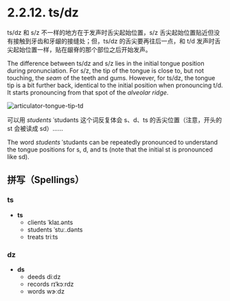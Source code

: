 # 2.2.12. <span class="pho">ts/dz</span>

<span class="pho">ts/dz</span> 和 <span class="pho">s/z</span> 不一样的地方在于发声时舌尖起始位置，<span class="pho">s/z</span> 舌尖起始位置贴近但没有接触到牙齿和牙龈的接缝处；但，<span class="pho">ts/dz</span> 的舌尖要再往后一点，和 <span class="pho">t/d</span> 发声时舌尖起始位置一样，贴在龈脊的那个部位之后开始发声。

The difference between <span class="pho">ts/dz</span> and <span class="pho">s/z</span> lies in the initial tongue position during pronunciation. For <span class="pho">s/z</span>, the tip of the tongue is close to, but not touching, the *seam* of the teeth and gums. However, for <span class="pho">ts/dz</span>, the tongue tip is a bit further back, identical to the initial position when pronouncing <span class="pho">t/d</span>. It starts pronouncing from that spot of the *alveolar ridge*.

![articulator-tongue-tip-td](/images/articulator-tongue-tip-td.svg)

可以用 *students* <span class="pho alt">ˈstudənts</span><span class="speak-word-inline" data-audio-us-male="/audios/students-us-male.mp3" data-audio-us-female="/audios/students-us-female.mp3"></span> 这个词反复体会 <span class="pho">s</span>、<span class="pho">d</span>、<span class="pho">ts</span> 的舌尖位置（注意，开头的 <span class="pho">st</span> 会被读成 <span class="pho">sd</span>）……

The word *students* <span class="pho alt">ˈstudənts</span><span class="speak-word-inline" data-audio-us-male="/audios/students-us-male.mp3" data-audio-us-female="/audios/students-us-female.mp3"></span> can be repeatedly pronounced to understand the tongue positions for <span class="pho">s</span>, <span class="pho">d</span>, and <span class="pho">ts</span> (note that the initial <span class="pho">st</span> is pronounced like <span class="pho">sd</span>).

## 拼写（Spellings）

### <span class="pho">ts</span>

* **ts**
  * clients <span class="pho alt">ˈklaɪ.ənts</span> <span class="speak-word-inline" data-audio-us-male="/audios/clients-us-male.mp3" data-audio-us-female="/audios/clients-us-female.mp3"></span>
  * students <span class="pho alt">ˈstuː.dənts</span> <span class="speak-word-inline" data-audio-us-male="/audios/students-us-male.mp3" data-audio-us-female="/audios/students-us-female.mp3"></span>
  * treats <span class="pho alt">triːts</span> <span class="speak-word-inline" data-audio-us-male="/audios/treats-us-male.mp3" data-audio-us-female="/audios/treats-us-female.mp3"></span>

### <span class="pho">dz</span>

* **ds**
  * deeds <span class="pho alt">diːdz</span> <span class="speak-word-inline" data-audio-us-male="/audios/deeds-us-male.mp3" data-audio-us-female="/audios/deeds-us-female.mp3"></span>
  * records <span class="pho alt">rɪˈkɔːrdz</span> <span class="speak-word-inline" data-audio-us-male="/audios/records-us-male.mp3" data-audio-us-female="/audios/records-us-female.mp3"></span>
  * words <span class="pho alt">wɝːdz</span> <span class="speak-word-inline" data-audio-us-male="/audios/words-us-male.mp3" data-audio-us-female="/audios/words-us-female.mp3"></span>
